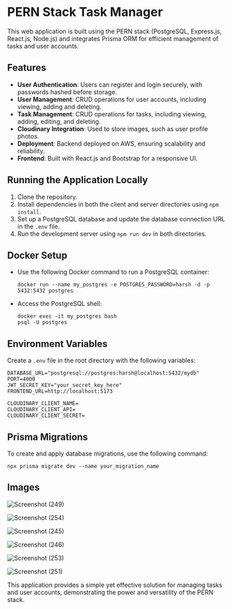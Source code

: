 # PERN Stack Task Manager

This web application is built using the PERN stack (PostgreSQL, Express.js, React.js, Node.js) and integrates Prisma ORM for efficient management of tasks and user accounts.

## Features

- **User Authentication**: Users can register and login securely, with passwords hashed before storage.
- **User Management**: CRUD operations for user accounts, including viewing, adding and deleting.
- **Task Management**: CRUD operations for tasks, including viewing, adding, editing, and deleting.
- **Cloudinary Integration**: Used to store images, such as user profile photos.
- **Deployment**: Backend deployed on AWS, ensuring scalability and reliability.
- **Frontend**: Built with React.js and Bootstrap for a responsive UI.

## Running the Application Locally

1. Clone the repository.
2. Install dependencies in both the client and server directories using `npm install`.
3. Set up a PostgreSQL database and update the database connection URL in the `.env` file.
4. Run the development server using `npm run dev` in both directories.

## Docker Setup

- Use the following Docker command to run a PostgreSQL container:
  ```
  docker run --name my_postgres -e POSTGRES_PASSWORD=harsh -d -p 5432:5432 postgres
  ```
- Access the PostgreSQL shell:
  ```
  docker exec -it my_postgres bash
  psql -U postgres
  ```

## Environment Variables

Create a `.env` file in the root directory with the following variables:
  ```
  DATABASE_URL="postgresql://postgres:harsh@localhost:5432/mydb"
  PORT=4000
  JWT_SECRET_KEY="your_secret_key_here"
  FRONTEND_URL=http://localhost:5173

  CLOUDINARY_CLIENT_NAME=
  CLOUDINARY_CLIENT_API=
  CLOUDINARY_CLIENT_SECRET=
  ```

## Prisma Migrations
To create and apply database migrations, use the following command:
```
npx prisma migrate dev --name your_migration_name
```

## Images

![Screenshot (249)](https://github.com/Harshsharma836/pern-stack-task-manager/assets/70514943/2a75a4d5-fa99-4e01-8ec6-8b1bddf0c18d)

![Screenshot (254)](https://github.com/Harshsharma836/pern-stack-task-manager/assets/70514943/e1f6d12b-2f39-4c8f-9f75-a98febd12fbd)

![Screenshot (245)](https://github.com/Harshsharma836/pern-stack-task-manager/assets/70514943/e547c361-0ac2-4859-a6c5-32c4bcf71dab)

![Screenshot (246)](https://github.com/Harshsharma836/pern-stack-task-manager/assets/70514943/72796492-7399-4577-937e-8067fbe45b9a)

![Screenshot (253)](https://github.com/Harshsharma836/pern-stack-task-manager/assets/70514943/c4d6a2b7-4780-4137-aaac-6ca871c42fdf)

![Screenshot (251)](https://github.com/Harshsharma836/pern-stack-task-manager/assets/70514943/3777c57b-e5b0-4d1c-a202-cb3d2e25b365)

This application provides a simple yet effective solution for managing tasks and user accounts, demonstrating the power and versatility of the PERN stack.
